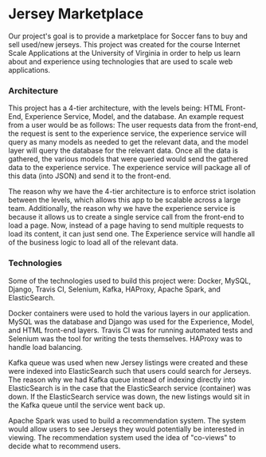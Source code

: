 # Jersey Marketplace
Our project's goal is to provide a marketplace for Soccer fans to buy and sell used/new jerseys. This project was created for the course Internet Scale Applications at the University of Virginia in order to help us learn about and experience using technologies that are used to scale web applications. 

### Architecture
This project has a 4-tier architecture, with the levels being: HTML Front-End, Experience Service, Model, and the database. An example request from a user would be as follows: The user requests data from the front-end, the request is sent to the experience service, the experience service will query as many models as needed to get the relevant data, and the model layer will query the database for the relevant data. Once all the data is gathered, the various models that were queried would send the gathered data to the experience service. The experience service will package all of this data (into JSON) and send it to the front-end. 

The reason why we have the 4-tier architecture is to enforce strict isolation between the levels, which allows this app to be scalable across a large team. Additionally, the reason why we have the experience service is because it allows us to create a single service call from the front-end to load a page. Now, instead of a page having to send multiple requests to load its content, it can just send one. The Experience service will handle all of the business logic to load all of the relevant data. 

### Technologies

Some of the technologies used to build this project were: Docker, MySQL, Django, Travis CI, Selenium, Kafka, HAProxy, Apache Spark, and ElasticSearch. 

Docker containers were used to hold the various layers in our application. MySQL was the database and Django was used for the Experience, Model, and HTML front-end layers. Travis CI was for running automated tests and Selenium was the tool for writing the tests themselves. HAProxy was to handle load balancing. 

Kafka queue was used when new Jersey listings were created and these were indexed into ElasticSearch such that users could search for Jerseys. The reason why we had Kafka queue instead of indexing directly into ElasticSearch is in the case that the ElasticSearch service (container) was down. If the ElasticSearch service was down, the new listings would sit in the Kafka queue until the service went back up. 

Apache Spark was used to build a recommendation system. The system would allow users to see Jerseys they would potentially be interested in viewing. The recommendation system used the idea of "co-views" to decide what to recommend users. 

